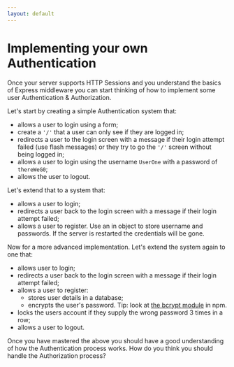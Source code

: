 ```yaml
---
layout: default
---
```


# Implementing your own Authentication

Once your server supports HTTP Sessions and you understand the basics of Express middleware you can start thinking of how to implement some user Authentication & Authorization.

Let's start by creating a simple Authentication system that:

* allows a user to login using a form;
* create a `'/'` that a user can only see if they are logged in;
* redirects a user to the login screen with a message if their login attempt failed (use flash messages) or they try to go the `'/'` screen without being logged in;
* allows a user to login using the username `UserOne` with a password of `thereWeG0`;
* allows the user to logout.

Let's extend that to a system that:

* allows a user to login;
* redirects a user back to the login screen with a message if their login attempt failed;
* allows a user to register. Use an in object to store username and passwords. If the server is restarted the credentials will be gone.

Now for a more advanced implementation. Let's extend the system again to one that:

* allows user to login;
* redirects a user back to the login screen with a message if their login attempt failed;
* allows a user to register:
    * stores user details in a database;
    * encrypts the user's password. Tip: look at [the bcrypt module](https://www.npmjs.com/package/bcrypt-nodejs) in npm.
* locks the users account if they supply the wrong password 3 times in a row;
* allows a user to logout.

Once you have mastered the above you should have a good understanding of how the Authentication process works. How do you think you should handle the Authorization process?
